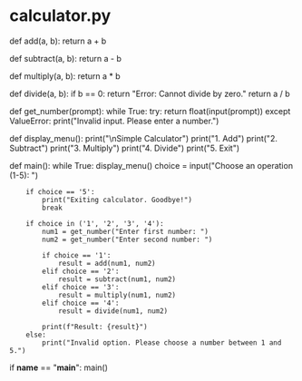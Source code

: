 # calculator.py

def add(a, b):
    return a + b

def subtract(a, b):
    return a - b

def multiply(a, b):
    return a * b

def divide(a, b):
    if b == 0:
        return "Error: Cannot divide by zero."
    return a / b

def get_number(prompt):
    while True:
        try:
            return float(input(prompt))
        except ValueError:
            print("Invalid input. Please enter a number.")

def display_menu():
    print("\nSimple Calculator")
    print("1. Add")
    print("2. Subtract")
    print("3. Multiply")
    print("4. Divide")
    print("5. Exit")

def main():
    while True:
        display_menu()
        choice = input("Choose an operation (1-5): ")

        if choice == '5':
            print("Exiting calculator. Goodbye!")
            break

        if choice in ('1', '2', '3', '4'):
            num1 = get_number("Enter first number: ")
            num2 = get_number("Enter second number: ")

            if choice == '1':
                result = add(num1, num2)
            elif choice == '2':
                result = subtract(num1, num2)
            elif choice == '3':
                result = multiply(num1, num2)
            elif choice == '4':
                result = divide(num1, num2)

            print(f"Result: {result}")
        else:
            print("Invalid option. Please choose a number between 1 and 5.")

if __name__ == "__main__":
    main()
